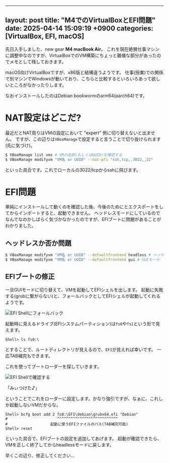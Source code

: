  ---
layout: post
title:  "M4でのVirtualBoxとEFI問題"
date:   2025-04-14 15:09:19 +0900
categories: [VirtualBox, EFI, macOS]
---

先日入手しました、new gear **M4 macBook Air**。
これを現在絶賛仕事マシンに調整中なのですが、VirtualBoxでのVM構築にちょっと難儀な部分があったのでメモとして残しておきます。

<!--more-->

macOS向けVirtualBoxですが、x86版と結構違うようです。
仕事(授業)での関係で別マシンでWindowsが動いており、こちらと比較するといろいろあって欲しいところがなかったりします。

なおインストールしたのはDebian bookwormのarm64(aarch64)です。

# NAT設定はどこだ?

最近だとNAT周りはVMの設定において "expert" 側に切り替えないと出ません。
ですが、この辺りは`VBoxManage`で設定すると言うことで切り抜けられます(先に気づけ)。

```bash
$ VBoxManage list vms # VMの名前(もしくはUUID)を確認する
$ VBoxManage modifyvm "VM名 or UUID" --nat-pf1 "ssh,tcp,,3022,,22"
```

といった具合です。これでローカルの3022/tcpからsshに飛びます。

# EFI問題

単純にインストールして動くのを確認した後、今後のためにとエクスポートをしてからインポートすると、起動できません。
ヘッドレスモードにしているのでなんでなのかしばらく気づかなかったのですが、EFIブートに問題があることがわかりました。

## ヘッドレスか否か問題

```bash
$ VBoxManage modifyvm "VM名 or UUID" --defaultfrontend headless # ヘッドレスモード
$ VBoxManage modifyvm "VM名 or UUID" --defaultfrontend gui # GUIモード 
```

## EFIブートの修正

一旦GUIモードに切り替えて、VMを起動してEFIシェルを出します。
起動に失敗する(grubに繋がらない)と、フォールバックとしてEFIシェルが起動してくれるようです。

![EFI Shellにフォールバック](/images/2025-04-14/booterror.png)


起動時に見えるドライブ(EFIシステムパーティション)は`fs0`や`fs1`という形で見えます。

```
Shell> ls fs0:\
```

とすることで、ルートディレクトリが見えるので、`EFI`が見えれば幸いです。
一応TAB補完もできます。

これを使ってブートローダーを探していきます。

![EFI Shellで確認する](/images/2025-04-14/ls.png)

「みぃつけた♪」

ということでこれをローダーに設定します。かなり強引ですが、なぁに、これしか起動しないVMだからな。

```
Shell> bcfg boot add 2 fs0:\EFI\debian\grubx64.efi "Debian"
#                      ^^^^^^^^^^^^^^^^^^^^^^^^^^^
#                   起動に使うEFIファイルのパス(TAB補完可能)
Shell> reset
```

といった具合で、EFIブートの設定を追加してあげます。
起動が確認できたら、VMを正しく終了してからheadlessモードに戻します。

早くこの辺り、修正してください…
